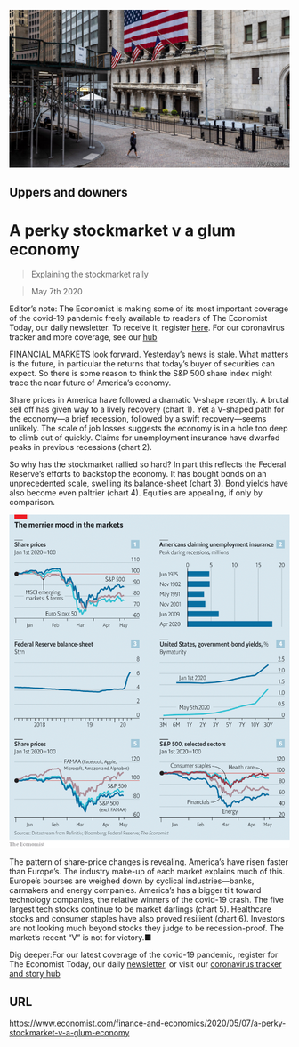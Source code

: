 ![](./images/20200509_FNP502.jpg)

## Uppers and downers

# A perky stockmarket v a glum economy

> Explaining the stockmarket rally

> May 7th 2020

Editor’s note: The Economist is making some of its most important coverage of the covid-19 pandemic freely available to readers of The Economist Today, our daily newsletter. To receive it, register [here](https://www.economist.com//newslettersignup). For our coronavirus tracker and more coverage, see our [hub](https://www.economist.com//coronavirus)

FINANCIAL MARKETS look forward. Yesterday’s news is stale. What matters is the future, in particular the returns that today’s buyer of securities can expect. So there is some reason to think the S&P 500 share index might trace the near future of America’s economy.

Share prices in America have followed a dramatic V-shape recently. A brutal sell off has given way to a lively recovery (chart 1). Yet a V-shaped path for the economy—a brief recession, followed by a swift recovery—seems unlikely. The scale of job losses suggests the economy is in a hole too deep to climb out of quickly. Claims for unemployment insurance have dwarfed peaks in previous recessions (chart 2).

So why has the stockmarket rallied so hard? In part this reflects the Federal Reserve’s efforts to backstop the economy. It has bought bonds on an unprecedented scale, swelling its balance-sheet (chart 3). Bond yields have also become even paltrier (chart 4). Equities are appealing, if only by comparison.



![](./images/20200509_FNC480.png)

The pattern of share-price changes is revealing. America’s have risen faster than Europe’s. The industry make-up of each market explains much of this. Europe’s bourses are weighed down by cyclical industries—banks, carmakers and energy companies. America’s has a bigger tilt toward technology companies, the relative winners of the covid-19 crash. The five largest tech stocks continue to be market darlings (chart 5). Healthcare stocks and consumer staples have also proved resilient (chart 6). Investors are not looking much beyond stocks they judge to be recession-proof. The market’s recent “V” is not for victory.■

Dig deeper:For our latest coverage of the covid-19 pandemic, register for The Economist Today, our daily [newsletter](https://www.economist.com//newslettersignup), or visit our [coronavirus tracker and story hub](https://www.economist.com//coronavirus)

## URL

https://www.economist.com/finance-and-economics/2020/05/07/a-perky-stockmarket-v-a-glum-economy
